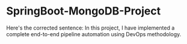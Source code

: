 # SpringBoot-MongoDB-Project
Here's the corrected sentence:  In this project, I have implemented a complete end-to-end pipeline automation using DevOps methodology.